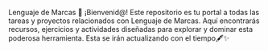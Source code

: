 Lenguaje de Marcas 🌟
¡Bienvenid@! Este repositorio es tu portal a todas las tareas y proyectos relacionados con Lenguaje de Marcas. Aquí encontrarás recursos, ejercicios y actividades diseñadas para explorar y dominar esta poderosa herramienta. 
Esta se irán actualizando con el tiempo🖋️✨
